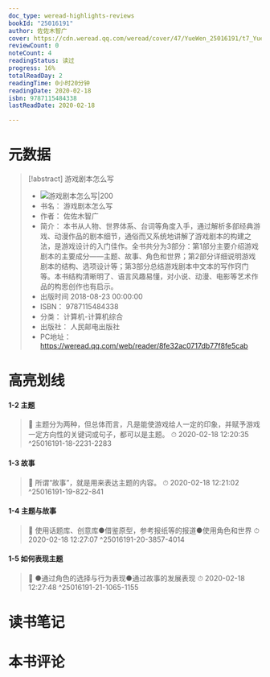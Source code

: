 ```yaml
---
doc_type: weread-highlights-reviews
bookId: "25016191"
author: 佐佐木智广
cover: https://cdn.weread.qq.com/weread/cover/47/YueWen_25016191/t7_YueWen_25016191.jpg
reviewCount: 0
noteCount: 4
readingStatus: 读过
progress: 16%
totalReadDay: 2
readingTime: 0小时20分钟
readingDate: 2020-02-18
isbn: 9787115484338
lastReadDate: 2020-02-18

---
```

# 元数据
> [!abstract] 游戏剧本怎么写
> - ![ 游戏剧本怎么写|200](https://cdn.weread.qq.com/weread/cover/47/YueWen_25016191/t7_YueWen_25016191.jpg)
> - 书名： 游戏剧本怎么写
> - 作者： 佐佐木智广
> - 简介： 本书从人物、世界体系、台词等角度入手，通过解析多部经典游戏、动漫作品的剧本细节，通俗而又系统地讲解了游戏剧本的构建之法，是游戏设计的入门佳作。全书共分为3部分：第1部分主要介绍游戏剧本的主要成分——主题、故事、角色和世界；第2部分详细说明游戏剧本的结构、选项设计等；第3部分总结游戏剧本中文本的写作窍门等。本书结构清晰明了、语言风趣易懂，对小说、动漫、电影等艺术作品的构思创作也有启示。
> - 出版时间 2018-08-23 00:00:00
> - ISBN： 9787115484338
> - 分类： 计算机-计算机综合
> - 出版社： 人民邮电出版社
> - PC地址：https://weread.qq.com/web/reader/8fe32ac0717db77f8fe5cab

# 高亮划线

#### 1-2 主题

> 📌 主题分为两种，但总体而言，凡是能使游戏给人一定的印象，并赋予游戏一定方向性的关键词或句子，都可以是主题。 
> ⏱ 2020-02-18 12:20:35 ^25016191-18-2231-2283

#### 1-3 故事

> 📌 所谓“故事”，就是用来表达主题的内容。 
> ⏱ 2020-02-18 12:21:02 ^25016191-19-822-841

#### 1-4 主题与故事

> 📌 使用话题库、创意库●借鉴原型，参考报纸等的报道●使用角色和世界 
> ⏱ 2020-02-18 12:27:07 ^25016191-20-3857-4014

#### 1-5 如何表现主题

> 📌 ●通过角色的选择与行为表现●通过故事的发展表现 
> ⏱ 2020-02-18 12:27:48 ^25016191-21-1065-1155

# 读书笔记

# 本书评论
